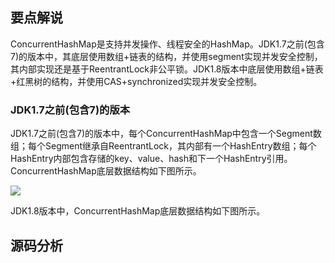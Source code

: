 ## 要点解说
ConcurrentHashMap是支持并发操作、线程安全的HashMap。JDK1.7之前(包含7)的版本中，其底层使用数组+链表的结构，并使用segment实现并发安全控制，其内部实现还是基于ReentrantLock非公平锁。JDK1.8版本中底层使用数组+链表+红黑树的结构，并使用CAS+synchronized实现并发安全控制。

### JDK1.7之前(包含7)的版本
JDK1.7之前(包含7)的版本中，每个ConcurrentHashMap中包含一个Segment数组；每个Segment继承自ReentrantLock，其内部有一个HashEntry数组；每个HashEntry内部包含存储的key、value、hash和下一个HashEntry引用。ConcurrentHashMap底层数据结构如下图所示。

![](https://github.com/wind7rui/HighConcurrency/blob/master/ConcurrentHashMap1.7.png)

JDK1.8版本中，ConcurrentHashMap底层数据结构如下图所示。

## 源码分析
